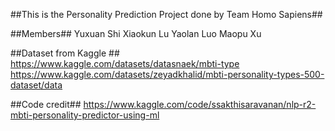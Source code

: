 ##This is the Personality Prediction Project done by Team Homo Sapiens##

##Members##
Yuxuan Shi
Xiaokun Lu
Yaolan Luo
Maopu Xu

##Dataset from Kaggle ##
https://www.kaggle.com/datasets/datasnaek/mbti-type
https://www.kaggle.com/datasets/zeyadkhalid/mbti-personality-types-500-dataset/data

##Code credit##
https://www.kaggle.com/code/ssakthisaravanan/nlp-r2-mbti-personality-predictor-using-ml
